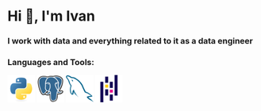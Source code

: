 <h1>Hi 👋, I'm Ivan</h1>
<h3>I work with data and everything related to it as a data engineer</h3>

<h3 align="left">Languages and Tools:</h3>

<img src="https://github.com/devicons/devicon/blob/master/icons/python/python-original.svg" title="Python"  alt="Python" width="55" height="55"/>  <img src="https://github.com/devicons/devicon/blob/master/icons/postgresql/postgresql-original.svg" title="PostgreSQL"  alt="PostgreSQL" width="55" height="55"/>  <img src="https://github.com/devicons/devicon/blob/master/icons/mysql/mysql-original.svg" title="MySQL"  alt="MySQL" width="55" height="55"/>  <img src="https://github.com/devicons/devicon/blob/master/icons/pandas/pandas-original.svg" title="pandas"  alt="pandas" width="55" height="55"/>
